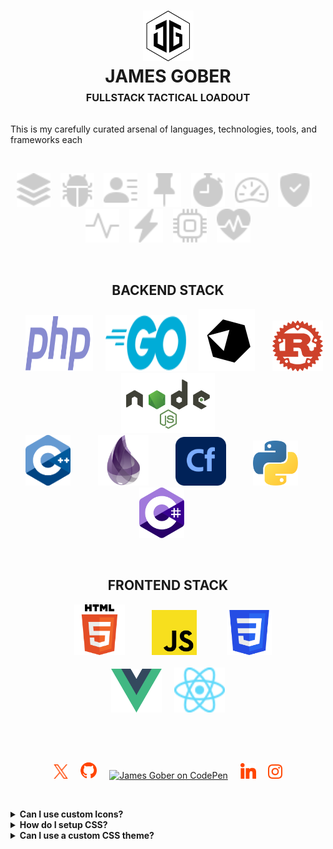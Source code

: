<h1 align="center">
    <picture>
        <source media="(prefers-color-scheme: dark)" srcset="./media/jamesgober-logo-dark.png">
        <img width="81" height="81" alt="Official brand mark and logo of James Gober. Image shows JG stylish initials encased in a hexagon outline." src="./media/jamesgober-logo.png">
    </picture>
    <br>
    <b>JAMES GOBER</b>
    <br>
    <sup>
      <small><small>
        FULLSTACK TACTICAL LOADOUT
      </small></small>
    </sup>
</h1>

This is my carefully curated arsenal of languages, technologies, tools, and frameworks each 

<!--
**jamesgober/jamesgober** is a ✨ _special_ ✨ repository because its `README.md` (this file) appears on your GitHub profile.

Here are some ideas to get you started:

- 🔭 I’m currently working on ...
- 🌱 I’m currently learning ...
- 👯 I’m looking to collaborate on ...
- 🤔 I’m looking for help with ...
- 💬 Ask me about ...
- 📫 How to reach me: ...
- 😄 Pronouns: ...
- ⚡ Fun fact: ...
-->


&nbsp;

<div align="center">
    <img width="54" height="54" alt="Technology Stack" src="media/icons/stack.svg">
    &nbsp;&nbsp;
    <img width="54" height="54" alt="Bug" src="media/icons/bug.svg">
    &nbsp;&nbsp;
    <img width="54" height="54" alt="Contributer" src="media/icons/contribute.svg">
    &nbsp;&nbsp;
    <img width="54" height="54" alt="Push Pin Stack" src="media/icons/push-pin.svg">
    &nbsp;&nbsp;
    <img width="54" height="54" alt="Stopwatch" src="media/icons/stopwatch.svg">
    &nbsp;&nbsp;
    <img width="54" height="54" alt="Speedometer" src="media/icons/speedometer.svg">
    &nbsp;&nbsp;
    <img width="54" height="54" alt="Security Shield" src="media/icons/shield.svg">
    &nbsp;&nbsp;
    <img width="54" height="54" alt="Activity Monitor" src="media/icons/activity.svg">
    &nbsp;&nbsp;
    <img width="54" height="54" alt="Lightning" src="media/icons/lightning.svg">
    &nbsp;&nbsp;
    <img width="54" height="54" alt="CPU" src="media/icons/cpu.svg">
    &nbsp;&nbsp;
    <img width="54" height="54" alt="Heartbeat Monitor" src="media/icons/heartbeat.svg"></div>

&nbsp;

<div align="center">
    <h2>BACKEND STACK</h2>
    &nbsp;&nbsp;&nbsp;&nbsp;
    <a href="#" title="PHP 8x" target="_blank"><img width="108" height="90" alt="PHP 8x" src="./media/langs/php.svg"></a>
    &nbsp;&nbsp;&nbsp;
    <a href="#" title="Go" target="_blank"><img width="130" height="90" alt="Go" src="./media/langs/go.svg"></a>
    &nbsp;&nbsp;&nbsp;
    <a href="#" title="Crystal" target="_blank"><img width="90" height="100" alt="Crystal" src="./media/langs/crystal.svg"></a>
    &nbsp;&nbsp;&nbsp;&nbsp&nbsp;
    <a href="#" title="Rust" target="_blank"><img width="81" height="auto" alt="Rust" src="./media/langs/rust.svg"></a>
    &nbsp;&nbsp;&nbsp;&nbsp;
    <a href="#" title="Nodejs" target="_blank"><img width="150" height="auto" alt="Nodejs" src="./media/langs/nodejs.svg"></a>
    &nbsp;&nbsp;&nbsp;&nbsp;
    <br>
    &nbsp;&nbsp;&nbsp;&nbsp;
    <a href="#" title="C++" target="_blank"><img width="72" height="auto" alt="React Native" src="./media/langs/cpp.svg"></a>
    &nbsp;&nbsp;&nbsp;&nbsp;&nbsp;&nbsp;&nbsp;&nbsp&nbsp;
    <a href="#" title="Elixir" target="_blank"><img width="81" height="auto" alt="Elixir" src="./media/langs/elixir.svg"></a>
    &nbsp;&nbsp;&nbsp;&nbsp;&nbsp;&nbsp;&nbsp;&nbsp&nbsp;
    <a href="#" title="Cold Fusion Markup Language" target="_blank"><img width="81" height="auto" alt="Cold Fusion Markup Language" src="./media/langs/coldfusion.svg"></a>
    &nbsp;&nbsp;&nbsp;&nbsp;&nbsp;&nbsp;&nbsp;&nbsp&nbsp;
    <a href="#" title="Python" target="_blank"><img width="72" height="auto" alt="Python" src="./media/langs/python.svg"></a>
    &nbsp;&nbsp;&nbsp;&nbsp;&nbsp;&nbsp;&nbsp;&nbsp;&nbsp
    <a href="#" title="C#" target="_blank"><img width="72" height="auto" alt="React Native" src="./media/langs/cs.svg"></a>
    &nbsp;&nbsp;&nbsp;&nbsp;
</div>

&nbsp;

<div align="center">
    <h2>FRONTEND STACK</h2>
    &nbsp;&nbsp;&nbsp;
    <a href="#" title="HTML 5" target="_blank"><img width="81" height="auto" alt="HTML 5" src="./media/langs/html.svg"></a>
    &nbsp;&nbsp;&nbsp;&nbsp;&nbsp;&nbsp;&nbsp;&nbsp;&nbsp;
    <a href="#" target="_blank"><img width="72" height="auto" alt="JavaScript" src="./media/langs/js.svg"></a>
    &nbsp;&nbsp;&nbsp;&nbsp;&nbsp;&nbsp;&nbsp;&nbsp;&nbsp;&nbsp;
    <a href="#" title="CSS" target="_blank"><img width="72" height="auto" alt="CSS 3" src="./media/langs/css.svg"></a>
    <br><br>
    &nbsp;&nbsp;&nbsp;
    <a href="#" title="VUE" target="_blank"><img width="81" height="auto" alt="VUE" src="./media/langs/vue.svg"></a>
    &nbsp;&nbsp;&nbsp;
    <a href="#" title="React" target="_blank"><img width="81" height="auto" alt="React" src="./media/langs/react.svg"></a>
    &nbsp;&nbsp;&nbsp;
</div>

&nbsp;

&nbsp;


<div align="center">
    <a href="https://x.com/jamesgober" target="_blank">
        <img width="23" height="23" alt="James Gober on X.com" src="./media/social/x.svg"></a>
    &nbsp;&nbsp;&nbsp;
    <a href="https://github.com/jamesgober" target="_blank">
        <img width="27" height="27" alt="James Gober on GitHub" src="./media/social/github.svg"></a>
    &nbsp;&nbsp;&nbsp;
    <a href="https://codepen.io/jamesgober" target="_blank">
        <img width="26" height="26" alt="James Gober on CodePen" src="./media/social/codepen.svg?"></a>
    &nbsp;&nbsp;&nbsp;
    <a href="https://linkedin.com/in/jamesgober" target="_blank">
        <img width="25" height="25" alt="James Gober on LinkedIn" src="./media/social/linkedin.svg"></a>
    &nbsp;&nbsp;&nbsp;
    <a href="https://instagram.com/jamesgober" target="_blank">
        <img width="23" height="23" alt="James Gober on Instagram" src="./media/social/instagram.svg"></a>
</div>

&nbsp;

<details>
  <summary><b>Can I use custom Icons?</b></summary>
  Yes.  Just use <code>&lt;Icon className='my-icon' /&gt;</code> instead of <code>&lt;Icon name='my-icon' /&gt;</code>.  See https://github.com/Semantic-Org/Semantic-UI-React/issues/931#issuecomment-263643210 for detailed info and examples.
</details>

<details>
  <summary><b>How do I setup CSS?</b></summary>

There are several options. Refer to our doc on [CSS Usage][23].

</details>

<details>
  <summary><b>Can I use a custom CSS theme?</b></summary>
  Yes.  Semantic UI React includes components that render valid Semantic UI HTML, no CSS is included.  This allows you to load any Semantic UI CSS theme on top of your Semantic UI React app.
</details>
